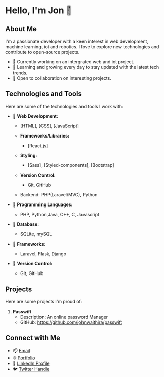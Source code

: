 # Hello, I'm Jon 👋

## About Me

I'm a passionate developer with a keen interest in  web development, machine learning, iot and robotics. I love to explore new technologies and contribute to open-source projects.

- 💼 Currently working on an intergrated web and iot project.
- 🌱 Learning and growing every day to stay updated with the latest tech trends.
- 🤝 Open to collaboration on interesting projects.

## Technologies and Tools

Here are some of the technologies and tools I work with:

- 🔧 **Web Development:**
    - [HTML], [CSS], [JavaScript]
    
  - **Frameworks/Libraries:**
    - [React.js]
    
  - **Styling:**
    - [Sass], [Styled-components], [Bootstrap]
  
  - **Version Control:**
    - Git, GitHub
  - Backend: PHP(Laravel/MVC), Python

- 🔧 **Programming Languages:**
  - PHP, Python,Java, C++, C, Javascript

- 🔧 **Database:**
  - SQLite, mySQL

- 🔧 **Frameworks:**
  - Laravel, Flask, Django

- 🔧 **Version Control:**
  - Git, GitHub



## Projects

Here are some projects I'm proud of:

1. **Passwift**
   - Description: An online password Manager
   - GitHub: https://github.com/johnwaithira/passwift


## Connect with Me

- 📫 [Email](mailto:waithirajon@gmail.com)
- 🌐 [Portfolio](https://johnwaithira.github.io)
- 💼 [LinkedIn Profile](https://www.linkedin.com/in/johnwaithira/)
- 🐦 [Twitter Handle](https://twitter.com/johngachatha)

